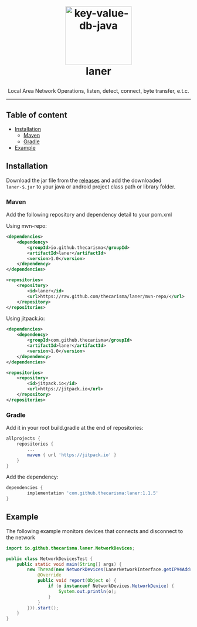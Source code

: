 # <p style="text-align: center;" align="center"><img src="https://github.com/keyvaluedb/keyvaluedb.github.io/raw/master/icons/key-value-db-java.png" alt="key-value-db-java" style="width:180px;height:160px;" width="180" height="160" /><br /> laner</p>

<p style="text-align: center;" align="center">Local Area Network Operations, listen, detect, connect, byte transfer, e.t.c.</p>

___

## Table of content
- [Installation](#installation)
    - [Maven](#maven)
    - [Gradle](#gradle)
- [Example](#example)
    
## Installation

Download the jar file from the [releases](https://github.com/Thecarisma/laner/releases) and add the downloaded `laner-$.jar` to your java or android project class path or library folder.

### Maven 

Add the following repository and dependency detail to your pom.xml

Using mvn-repo:

```xml
<dependencies>
    <dependency>
        <groupId>io.github.thecarisma</groupId>
        <artifactId>laner</artifactId>
        <version>1.0</version>
    </dependency>
</dependencies>

<repositories>
    <repository>
        <id>laner</id>
        <url>https://raw.github.com/thecarisma/laner/mvn-repo/</url>
    </repository>
</repositories>
```

Using jitpack.io:

```xml
<dependencies>
    <dependency>
        <groupId>com.github.thecarisma</groupId>
        <artifactId>laner</artifactId>
        <version>1.0</version>
    </dependency>
</dependencies>

<repositories>
    <repository>
        <id>jitpack.io</id>
        <url>https://jitpack.io</url>
    </repository>
</repositories>
```

### Gradle

Add it in your root build.gradle at the end of repositories:

```gradle
allprojects {
    repositories {
        ...
        maven { url 'https://jitpack.io' }
    }
}
```
Add the dependency:

```gradle
dependencies {
        implementation 'com.github.thecarisma:laner:1.1.5'
}
```

## Example

The following example monitors devices that connects and disconnect to the network 

```java
import io.github.thecarisma.laner.NetworkDevices;

public class NetworkDevicesTest {
    public static void main(String[] args) {
        new Thread(new NetworkDevices(LanerNetworkInterface.getIPV4Address(), new LanerListener() {
            @Override
            public void report(Object o) {
                if (o instanceof NetworkDevices.NetworkDevice) {
                    System.out.println(o);
                }
            }
        })).start();
    }
}
```